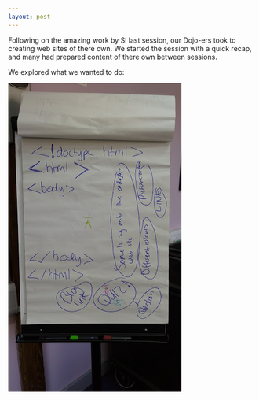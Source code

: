 ```yaml
---
layout: post
---
```

Following on the amazing work by Si last session, our Dojo-ers took to creating web sites of there own.
We started the session with a quick recap, and many had prepared content of there own between sessions.

We explored what we wanted to do:

![Ideas for the session](/assets/2017-02-18-ideas.jpg)
